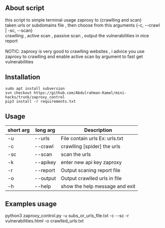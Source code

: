 ## About script
this script to simple terminal usage zaproxy to {crawlling and scan} <br>
taken urls or subdomains file , then choose from this arguments {-c, --crawl | -sc, --scan} <br>
crawlling , active scan , passive scan , output the vulnerabilities in nice report <br><br>
NOTIC: zaproxy is very good to crawlling websites , i advice you use zaproxy to crawlling and enable active scan by argument to fast get vulnerabilities 

## Installation
```console
sudo apt install subversion
svn checkout https://github.com/Abdulrahman-Kamel/mini-hacks/trunk/zaproxy_control
pip3 install -r requirements.txt
```

## Usage
short arg     | long arg      | Description
------------- | ------------- |-------------
-u            | --urls        | File contain urls Ex: urls.txt
-c            | --crawl       | crawlling [spider] the urls
-sc           | --scan        | scan the urls
-k            | --apikey      | enter new api key zaproxy
-r            | --report      | Output scaning report file
-o            | --output      | Output crawlled urls in file
-h            | --help        | show the help message and exit

## Examples usage
python3 zaproxy_control.py -u subs_or_urls_file.txt -c --sc -r vulnerabilities.html -o crawlled_urls.txt

